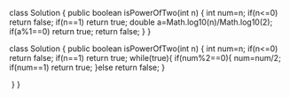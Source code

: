 class Solution {
    public boolean isPowerOfTwo(int n) {
        int num=n;
        if(n<=0) return false;
        if(n==1) return true;
        double a=Math.log10(n)/Math.log10(2);
        if(a%1==0) return true;
        return false;
    }
}

class Solution {
    public boolean isPowerOfTwo(int n) {
        int num=n;
        if(n<=0) return false;
        if(n==1) return true;
         while(true){
             if(num%2==0){
                num=num/2;
                 if(num==1) return true;
             }else return false;
         }

​    }
}